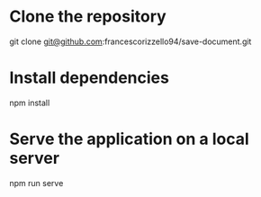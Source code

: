 # Clone the repository
git clone git@github.com:francescorizzello94/save-document.git

# Install dependencies
npm install

# Serve the application on a local server
npm run serve
